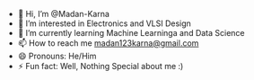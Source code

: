 - 👋 Hi, I’m @Madan-Karna
- 👀 I’m interested in Electronics and VLSI Design
- 🌱 I’m currently learning Machine Learninga and Data Science 
- 📫 How to reach me madan123karna@gmail.com
- 😄 Pronouns: He/Him
- ⚡ Fun fact: Well, Nothing Special about me :)

<!---
Madan-Karna/Madan-Karna is a ✨ special ✨ repository because its `README.md` (this file) appears on your GitHub profile.
You can click the Preview link to take a look at your changes.
--->
